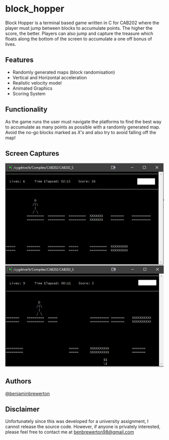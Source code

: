 # block_hopper
Block Hopper is a terminal based game written in C for CAB202 where the player must jump between blocks to accumulate points. The higher the score, the better. Players can also jump and capture the treasure which floats along the bottom of the screen to accumulate a one off bonus of lives.

## Features
- Randomly generated maps (block randomisation)
- Vertical and Horizontal acceleration
- Realistic velocity model
- Animated Graphics
- Scoring System

## Functionality
As the game runs the user must navigate the platforms to find the best way to accumulate as many points as possible with a randomly generated map. Avoid the no-go blocks marked as *X's* and also try to avoid falling off the map!

## Screen Captures
![Gameplay](Captures/CAB202_1.PNG)
![Gameplay with Treasure at bottom](Captures/CAB202_2.PNG)

## Authors
[@benjaminbrewerton](https://github.com/benjaminbrewerton)

## Disclaimer
Unfortunately since this was developed for a university assignment, I cannot release the source code. However, if anyone is privately interested, please feel free to contact me at benbrewerton98@gmail.com
